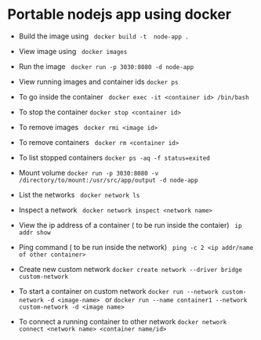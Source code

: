 
# Portable nodejs app using docker 

- Build the image using 
``` docker build -t  node-app .```

- View image using 
``` docker images```

- Run the image 
``` docker run -p 3030:8080 -d node-app```

- View running images and container ids
```docker ps```

- To go inside the container 
``` docker exec -it <container id> /bin/bash```

- To stop the container 
```docker stop <container id>```

- To remove images 
``` docker rmi <image id>```

- To remove containers
``` docker rm <container id>```

- To list stopped containers 
```docker ps -aq -f status=exited```

- Mount volume 
```docker run -p 3030:8080 -v /directory/to/mount:/usr/src/app/output -d node-app```

- List the networks 
``` docker network ls```

- Inspect a network
``` docker network inspect <network name>```

- View the ip address of a container ( to be run inside the contaier)
``` ip addr show```


- Ping command ( to be run inside the network)
``` ping -c 2 <ip addr/name of other container>```

- Create new custom network
```docker create network --driver bridge custom-network```

- To start a container on custom network
```docker run --network custom-network -d <image-name> ```
or 
```docker run --name container1 --network custom-network -d <image name>```

- To connect a running container to other network
```docker network connect <network name> <container name/id>```
